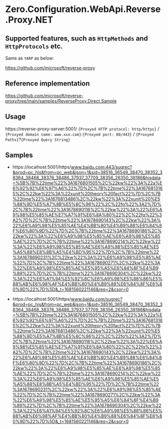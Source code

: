 # Zero.Configuration.WebApi.Reverse.Proxy.NET

## Supported features, such as `HttpMethods` and `HttpProtocols` etc.

  Same as `YARP` as below:

  https://github.com/microsoft/reverse-proxy

## Reference implementation

  https://github.com/microsoft/reverse-proxy/tree/main/samples/ReverseProxy.Direct.Sample

## Usage

  https://reverse-proxy-server:5001/ `{Proxyed HTTP protocol: http/https}` / `{Proxyed domain name: www.xxx.com}`:`{Proxyed port: 80/443}` / `{Proxyed Paths}`?`{Proxyed Query String}`

## Samples

- https://localhost:5001/https/www.baidu.com:443/sugrec?&prod=pc_his&from=pc_web&json=1&sid=38516_36549_38470_38352_38364_38468_38376_38486_37937_37709_38356_26350_38186&hisdata=%5B%7B%22time%22%3A1676801505%2C%22kw%22%3A%22a%E6%92%92%E6%97%A6%22%7D%2C%7B%22time%22%3A1676813165%2C%22kw%22%3A%22xunit%20theory%20fact%22%7D%2C%7B%22time%22%3A1676813486%2C%22kw%22%3A%22xunit%20%E5%88%9D%E5%A7%8B%E5%8C%96%22%2C%22fq%22%3A2%7D%2C%7B%22time%22%3A1678690116%2C%22kw%22%3A%22%E6%A9%98%E5%85%AE%E7%A7%91%E6%8A%80%22%2C%22fq%22%3A2%7D%2C%7B%22time%22%3A1678690143%2C%22kw%22%3A%22%E6%A9%98%E5%85%AE%E4%BB%80%E4%B9%88%E6%84%8F%E6%80%9D%22%7D%2C%7B%22time%22%3A1678690186%2C%22kw%22%3A%22%E6%A9%98%E5%85%AE%E6%A9%98%E5%85%AE%22%7D%2C%7B%22time%22%3A1678690214%2C%22kw%22%3A%22%E6%A9%98%E5%85%AE%E6%A9%98%E5%85%AE%E5%A5%88%E8%8B%A5%E4%BD%95%22%7D%2C%7B%22time%22%3A1678690231%2C%22kw%22%3A%22%E6%A9%98%E5%85%AE%22%7D%2C%7B%22time%22%3A1678690271%2C%22kw%22%3A%22%E6%A9%98%E5%85%AE%E5%95%A5%E6%84%8F%E4%B9%89%22%7D%2C%7B%22time%22%3A1678690304%2C%22kw%22%3A%22%E6%A1%94%E5%92%8C%E6%A9%98%E5%88%86%E5%88%AB%E6%98%AF%E4%BB%80%E4%B9%88%E6%84%8F%E6%80%9D%22%7D%5D&_t=1681560221146&req=2&csor=0

- https://localhost:5001/https/www.baidu.com/sugrec?&prod=pc_his&from=pc_web&json=1&sid=38516_36549_38470_38352_38364_38468_38376_38486_37937_37709_38356_26350_38186&hisdata=%5B%7B%22time%22%3A1676801505%2C%22kw%22%3A%22a%E6%92%92%E6%97%A6%22%7D%2C%7B%22time%22%3A1676813165%2C%22kw%22%3A%22xunit%20theory%20fact%22%7D%2C%7B%22time%22%3A1676813486%2C%22kw%22%3A%22xunit%20%E5%88%9D%E5%A7%8B%E5%8C%96%22%2C%22fq%22%3A2%7D%2C%7B%22time%22%3A1678690116%2C%22kw%22%3A%22%E6%A9%98%E5%85%AE%E7%A7%91%E6%8A%80%22%2C%22fq%22%3A2%7D%2C%7B%22time%22%3A1678690143%2C%22kw%22%3A%22%E6%A9%98%E5%85%AE%E4%BB%80%E4%B9%88%E6%84%8F%E6%80%9D%22%7D%2C%7B%22time%22%3A1678690186%2C%22kw%22%3A%22%E6%A9%98%E5%85%AE%E6%A9%98%E5%85%AE%22%7D%2C%7B%22time%22%3A1678690214%2C%22kw%22%3A%22%E6%A9%98%E5%85%AE%E6%A9%98%E5%85%AE%E5%A5%88%E8%8B%A5%E4%BD%95%22%7D%2C%7B%22time%22%3A1678690231%2C%22kw%22%3A%22%E6%A9%98%E5%85%AE%22%7D%2C%7B%22time%22%3A1678690271%2C%22kw%22%3A%22%E6%A9%98%E5%85%AE%E5%95%A5%E6%84%8F%E4%B9%89%22%7D%2C%7B%22time%22%3A1678690304%2C%22kw%22%3A%22%E6%A1%94%E5%92%8C%E6%A9%98%E5%88%86%E5%88%AB%E6%98%AF%E4%BB%80%E4%B9%88%E6%84%8F%E6%80%9D%22%7D%5D&_t=1681560221146&req=2&csor=0
